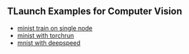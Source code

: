 ## TLaunch Examples for Computer Vision

- [minist train on single node](./MNIST/)
- [minist with torchrun](./torchrun/MNIST/)
- [mnist with deepspeed](./deepspeed/MNIST/)